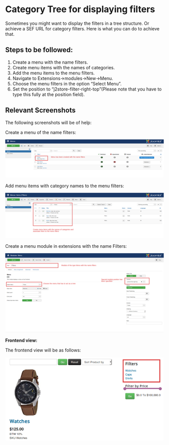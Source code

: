# Category Tree for displaying filters

Sometimes you might want to display the filters in a tree structure. Or achieve a SEF URL for category filters. Here is what you can do to achieve that.

## Steps to be followed: <a id="steps-to-be-followed"></a>

1. Create a menu with the name filters.
2. Create menu items with the names of categories.
3. Add the menu items to the menu filters.
4. Navigate to Extensions-&gt;modules-&gt;New-&gt;Menu.
5. Choose the menu filters in the option “Select Menu”.
6. Set the position to “j2store-filter-right-top”\(Please note that you have to type this fully at the position field\).

## Relevant Screenshots <a id="relevant-screenshots"></a>

The following screenshots will be of help:

Create a menu of the name filters:

![categorytree](https://raw.githubusercontent.com/j2store/doc-images/master/layout/category-tree-for-displaying-filters/categorytree1.png)

Add menu items with category names to the menu filters:

![categorytree2](https://raw.githubusercontent.com/j2store/doc-images/master/layout/category-tree-for-displaying-filters/categorytree2.png)

Create a menu module in extensions with the name Filters:

![category3](https://raw.githubusercontent.com/j2store/doc-images/master/layout/category-tree-for-displaying-filters/categorytree3.png)

**Frontend view:**

The frontend view will be as follows:

![categorytree4](https://raw.githubusercontent.com/j2store/doc-images/master/layout/category-tree-for-displaying-filters/categorytree4.png)

